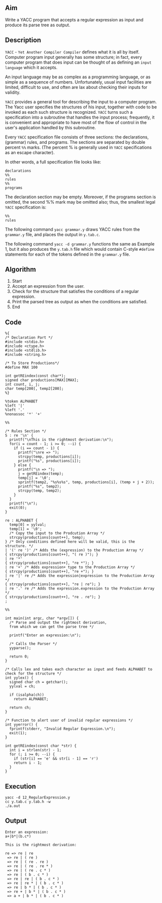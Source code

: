 ## Aim
Write a YACC program that accepts a regular expression as input and produce its parse tree as output.

## Description
`YACC` - `Yet Another Compiler Compiler` defines what it is all by itself. Computer program input generally has some structure; in fact, every computer program that does input can be thought of as defining an `input language` which it accepts.  

An input language may be as complex as a programming language, or as simple as a sequence of numbers. Unfortunately, usual input facilities are limited, difficult to use, and often are lax about checking their inputs for validity.

`YACC` provides a general tool for describing the input to a computer program. The Yacc user specifies the structures of his input, together with code to be invoked as each such structure is recognized. `YACC` turns such a specification into a subroutine that handles the input process; frequently, it is convenient and appropriate to have most of the flow of control in the user's application handled by this subroutine.

Every `YACC` specification file consists of three sections: the declarations, (grammar) rules, and programs. The sections are separated by double percent `%%` marks. (The percent % is generally used in `YACC` specifications as an escape character).  

In other words, a full specification file looks like:
```
declarations
%%
rules
%%
programs
```

The declaration section may be empty. Moreover, if the programs section is omitted, the second %% mark may be omitted also; thus, the smallest legal `YACC` specification is:
```
%%
rules
```

The following command `yacc grammar.y` draws YACC rules from the `grammar.y` file, and places the output in `y.tab.c`.

The following command `yacc -d grammar.y` functions the same as Example 1, but it also produces the `y.tab.h` file which would contain C-style `#define` statements for each of the tokens defined in the `grammar.y` file.

## Algorithm
1. Start
2. Accept an expression from the user.
3. Check for the structure that satisfies the conditions of a regular expression.
4. Print the parsed tree as output as when the conditions are satisfied.
5. End

## Code
```
%{
/* Declaration Part */
#include <stdio.h>
#include <ctype.h>
#include <stdlib.h>
#include <string.h>

/* To Store Productions*/
#define MAX 100

int getREindex(const char*);
signed char productions[MAX][MAX];
int count, i, j;
char temp[200], temp2[200];
%}

%token ALPHABET
%left '|'
%left '.'
%nonassoc '*' '+'

%%

/* Rules Section */
S : re '\n' {
  printf("\nThis is the rightmost derivation:\n");
  for(i = count - 1; i >= 0; --i) {
    if (i == count - 1) {
      printf("\nre => ");
      strcpy(temp, productions[i]);
      printf("%s", productions[i]);
    } else {
      printf("\n => ");
      j = getREindex(temp);
      temp[j] = '\0';
      sprintf(temp2, "%s%s%s", temp, productions[i], (temp + j + 2));
      printf("%s", temp2);
      strcpy(temp, temp2);
    }
  }
  printf("\n");
  exit(0);
}

re : ALPHABET {
  temp[0] = yylval;
  temp[1] = '\0';
  /* Copy the input to the Prodcution Array */
  strcpy(productions[count++], temp);
} /* Only conditions defined here will be valid, this is the structure. */
| '(' re ')' /* Adds the (expression) to the Production Array */
{ strcpy(productions[count++], "( re )"); }
| re '*'
{ strcpy(productions[count++], "re *"); }
| re '+' /* Adds expression+ type to the Production Array */
{ strcpy(productions[count++], "re +"); }
| re '|' re /* Adds the expression|expression to the Production Array */
{ strcpy(productions[count++], "re | re"); }
| re '.' re /* Adds the expression.expression to the Production Array */
{ strcpy(productions[count++], "re . re"); }
;

%%

int main(int argc, char *argv[]) {
  /* Parse and output the rightmost derivation,
  from which we can get the parse tree */

  printf("Enter an expression:\n");

  /* Calls the Parser */
  yyparse();

  return 0;
}

/* Calls lex and takes each character as input and feeds ALPHABET to check for the structure */
int yylex() {
  signed char ch = getchar();
  yylval = ch;

  if (isalpha(ch))
    return ALPHABET;

  return ch;
}

/* Function to alert user of invalid regular expressions */
int yyerror() {
  fprintf(stderr, "Invalid Regular Expression.\n");
  exit(1);
}

int getREindex(const char *str) {
  int i = strlen(str) - 1;
  for (; i >= 0; --i) {
    if (str[i] == 'e' && str[i - 1] == 'r')
    return i - 1;
  }
}
```

## Execution
```
yacc -d 12_RegularExpression.y
cc y.tab.c y.tab.h -w
./a.out
```

## Output
```
Enter an expression:
a+|b*|(b.c*)

This is the rightmost derivation:

re => re | re
 => re | ( re )
 => re | ( re . re )
 => re | ( re . re * )
 => re | ( re . c * )
 => re | ( b . c * )
 => re | re | ( b . c * )
 => re | re * | ( b . c * )
 => re | b * | ( b . c * )
 => re + | b * | ( b . c * )
 => a + | b * | ( b . c * )
```
